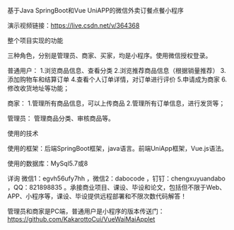 基于Java SpringBoot和Vue UniAPP的微信外卖订餐点餐小程序

演示视频链接：https://live.csdn.net/v/364368

整个项目实现的功能

三种角色，分别是管理员、商家、买家，均是小程序。使用微信授权登录。

普通用户： 1.浏览商品信息、查看分类 2.浏览推荐商品信息（根据销量推荐） 3.添加购物车和结算订单 4.查看个人订单详情，对订单进行评价 5.申请成为商家 6.修改收货地址等功能；

商家： 1.管理所有商品信息，可以上传商品 2.管理所有订单信息，进行发货等；

管理员： 管理商品分类、审核商品等。

使用的技术

使用的框架：后端SpringBoot框架，java语言。前端UniApp框架，Vue.js语法。

使用的数据库：MySql5.7或8

详询 微信1：egvh56ufy7hh ，微信2：dabocode ，钉钉：chengxuyuandabo ，QQ：821898835 。承接商业项目、课设、毕设和论文，包括但不限于Web、APP、小程序等，课设、毕设提供远程部署和不限次数代码解答！

管理员和商家是PC端，普通用户是小程序的版本传送门：https://github.com/KakarottoCui/VueWaiMaiApplet
